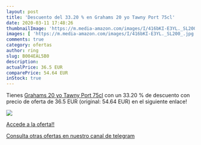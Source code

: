 ```yaml
---
layout: post
title: 'Descuento del 33.20 % en Grahams 20 yo Tawny Port 75cl'
date: 2020-03-11 17:48:26
thumbnailImage: 'https://m.media-amazon.com/images/I/416bKI-E3YL._SL200_.jpg'
images: [ 'https://m.media-amazon.com/images/I/416bKI-E3YL._SL200_.jpg' ]
comments: true
category: ofertas
author: ring
slug: B004EAL5B0
description:
actualPrice: 36.5 EUR
comparePrice: 54.64 EUR
inStock: true
---
```


Tienes [Grahams 20 yo Tawny Port 75cl](https://www.amazon.com/dp/B004EAL5B0/?tag=redken08-20) con un 33.20 % de descuento con precio de oferta de 36.5 EUR (original: 54.64 EUR) en el siguiente enlace!

[![](https://m.media-amazon.com/images/I/416bKI-E3YL._SL200_.jpg)](https://www.amazon.com/dp/B004EAL5B0/?tag=redken08-20)

[Accede a la oferta!!](https://www.amazon.com/dp/B004EAL5B0/?tag=redken08-20)

[Consulta otras ofertas en nuestro canal de telegram](https://t.me/s/ofertas25)
